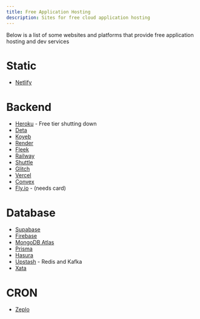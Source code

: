 ```yaml
---
title: Free Application Hosting
description: Sites for free cloud application hosting
---
```


Below is a list of some websites and platforms that provide free application hosting and dev services

# Static

- [Netlify](https://www.netlify.com/)

# Backend

- [Heroku](https://www.heroku.com/) - Free tier shutting down
- [Deta](https://deta.space/)
- [Koyeb](https://koyeb.com/)
- [Render](https://render.com/)
- [Fleek](https://fleek.co/)
- [Railway](https://railway.app/)
- [Shuttle](https://www.shuttle.rs/)
- [Glitch](https://glitch.com/)
- [Vercel](https://vercel.com/)
- [Convex](https://www.convex.dev/)
- [Fly.io](https://fly.io/) - (needs card)

# Database

- [Supabase](https://supabase.com/)
- [Firebase](http://firebase.google.com)
- [MongoDB Atlas](https://www.mongodb.com/atlas/database)
- [Prisma](https://www.prisma.io/)
- [Hasura](http://hasura.io/)
- [Upstash](https://upstash.com/) - Redis and Kafka
- [Xata](https://xata.io)

# CRON

- [Zeplo](https://www.zeplo.io/)
